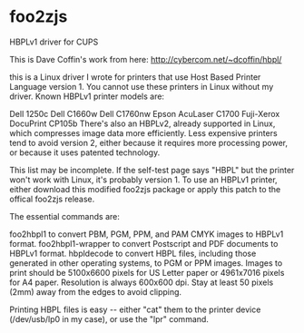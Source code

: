 # foo2zjs
HBPLv1  driver for CUPS

This is Dave Coffin's work from here:
http://cybercom.net/~dcoffin/hbpl/

this is a Linux driver I wrote for printers that use Host Based Printer Language version 1. You cannot use these printers in Linux without my driver. Known HBPLv1 printer models are:

Dell 1250c
Dell C1660w
Dell C1760nw
Epson AcuLaser C1700
Fuji-Xerox DocuPrint CP105b
There's also an HBPLv2, already supported in Linux, which compresses image data more efficiently. Less expensive printers tend to avoid version 2, either because it requires more processing power, or because it uses patented technology.

This list may be incomplete. If the self-test page says "HBPL" but the printer won't work with Linux, it's probably version 1. To use an HBPLv1 printer, either download this modified foo2zjs package or apply this patch to the offical foo2zjs release.

The essential commands are:

foo2hbpl1 to convert PBM, PGM, PPM, and PAM CMYK images to HBPLv1 format.
foo2hbpl1-wrapper to convert Postscript and PDF documents to HBPLv1 format.
hbpldecode to convert HBPL files, including those generated in other operating systems, to PGM or PPM images.
Images to print should be 5100x6600 pixels for US Letter paper or 4961x7016 pixels for A4 paper. Resolution is always 600x600 dpi. Stay at least 50 pixels (2mm) away from the edges to avoid clipping.

Printing HBPL files is easy -- either "cat" them to the printer device (/dev/usb/lp0 in my case), or use the "lpr" command.
